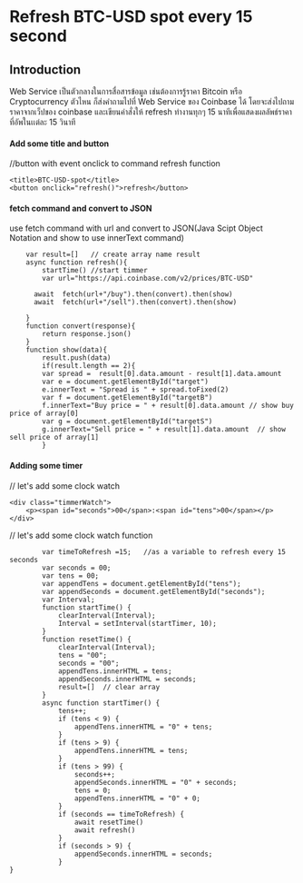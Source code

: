 # Refresh BTC-USD spot every 15 second


## Introduction
Web Service เป็นตัวกลางในการสื่อสารข้อมูล เช่นต้องการรู้ราคา Bitcoin
หรือ Cryptocurrency ตัวไหน ก็ส่งคําถามไปที่ Web Service ของ Coinbase ได้ โดยจะส่งไปถามราคาจากเว็ปของ coinbase และเขียนคำสั่งให้ refresh ทำงานทุกๆ 15 นาทีเพื่อแสดงผลลัพธ์ราคาที่อัพในเเต่ละ 15 วินาที

#### Add some title and button
//button with event onclick to command refresh function
>
    <title>BTC-USD-spot</title>
    <button onclick="refresh()">refresh</button>
>


#### fetch command and convert to JSON
use fetch command with url and convert to JSON(Java Scipt Object Notation and show to use innerText command)
>
        var result=[]   // create array name result
        async function refresh(){
            startTime() //start timmer
            var url="https://api.coinbase.com/v2/prices/BTC-USD"

          await  fetch(url+"/buy").then(convert).then(show)
          await  fetch(url+"/sell").then(convert).then(show)
            
        }
        function convert(response){
            return response.json()
        }
        function show(data){
            result.push(data)
            if(result.length == 2){
            var spread =  result[0].data.amount - result[1].data.amount 
            var e = document.getElementById("target")
            e.innerText = "Spread is " + spread.toFixed(2)
            var f = document.getElementById("targetB")
            f.innerText="Buy price = " + result[0].data.amount // show buy price of array[0]
            var g = document.getElementById("targetS")
            g.innerText="Sell price = " + result[1].data.amount  // show sell price of array[1]
            }
>

#### Adding some timer 
// let's add some clock watch
>
    <div class="timmerWatch">
        <p><span id="seconds">00</span>:<span id="tens">00</span></p>
    </div>
>
// let's add some clock watch function
>
            var timeToRefresh =15;   //as a variable to refresh every 15 seconds
            var seconds = 00;
            var tens = 00;
            var appendTens = document.getElementById("tens");
            var appendSeconds = document.getElementById("seconds");
            var Interval;
            function startTime() {
                clearInterval(Interval);
                Interval = setInterval(startTimer, 10); 
            }
            function resetTime() {
                clearInterval(Interval);
                tens = "00";
                seconds = "00";
                appendTens.innerHTML = tens;
                appendSeconds.innerHTML = seconds;
                result=[]  // clear array    
            }
            async function startTimer() {
                tens++;
                if (tens < 9) {
                    appendTens.innerHTML = "0" + tens;
                }
                if (tens > 9) {
                    appendTens.innerHTML = tens;
                }
                if (tens > 99) {
                    seconds++;
                    appendSeconds.innerHTML = "0" + seconds;
                    tens = 0;
                    appendTens.innerHTML = "0" + 0;
                }
                if (seconds == timeToRefresh) {   
                    await resetTime()
                    await refresh()
                }
                if (seconds > 9) {
                    appendSeconds.innerHTML = seconds;
                }
    }
>
